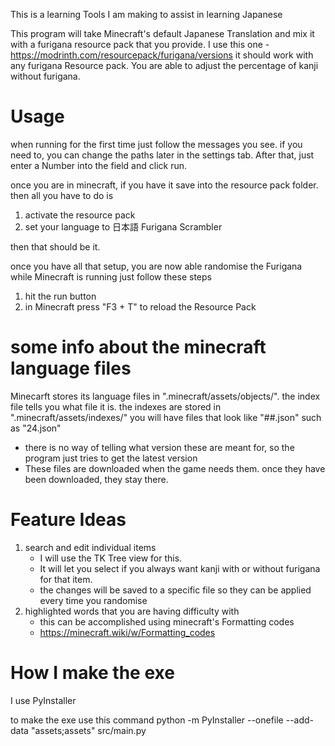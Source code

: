 This is a learning Tools I am making to assist in learning Japanese

This program will take Minecraft's default Japanese Translation and mix it with a furigana resource pack that you provide.
I use this one - https://modrinth.com/resourcepack/furigana/versions
it should work with any furigana Resource pack.
You are able to adjust the percentage of kanji without furigana.

# Usage
when running for the first time just follow the messages you see. if you need to, you can change the paths later in the settings tab.
After that, just enter a Number into the field and click run.

once you are in minecraft, if you have it save into the resource pack folder. then all you have to do is 
1. activate the resource pack
2. set your language to 日本語 Furigana Scrambler

then that should be it.

once you have all that setup, you are now able randomise the Furigana while Minecraft is running
just follow these steps
1. hit the run button
2. in Minecraft press "F3 + T" to reload the Resource Pack

# some info about the minecraft language files
Minecarft stores its language files in ".minecraft/assets/objects/". the index file tells you what file it is. the indexes are stored in ".minecraft/assets/indexes/" you will have files that look like "##.json" such as "24.json"
- there is no way of telling what version these are meant for, so the program just tries to get the latest version
- These files are downloaded when the game needs them. once they have been downloaded, they stay there.

# Feature Ideas
1. search and edit individual items
    - I will use the TK Tree view for this. 
    - It will let you select if you always want kanji with or without furigana for that item.
    - the changes will be saved to a specific file so they can be applied every time you randomise
2. highlighted words that you are having difficulty with 
    - this can be accomplished using minecraft's Formatting codes
    - https://minecraft.wiki/w/Formatting_codes 

# How I make the exe
I use PyInstaller 

to make the exe use this command
    python -m PyInstaller --onefile --add-data "assets;assets" src/main.py


